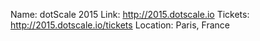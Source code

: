 Name: dotScale 2015
Link: http://2015.dotscale.io
Tickets: http://2015.dotscale.io/tickets
Location: Paris, France